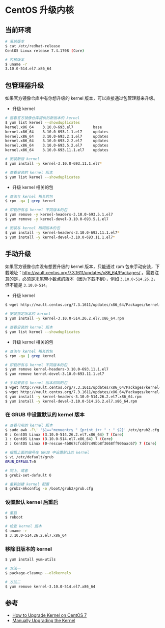 # CentOS 升级内核

## 当前环境

```bash
# 系统版本
$ cat /etc/redhat-release
CentOS Linux release 7.4.1708 (Core)

# 内核版本
$ uname -r
3.10.0-514.el7.x86_64
```

## 包管理器升级

如果官方镜像仓库中有你想升级的 kernel 版本，可以直接通过包管理器来升级。

* 升级 kernel

```bash
# 查看官方镜像仓库提供的新版本的 kernel
$ yum list kernel --showduplicates
kernel.x86_64    3.10.0-693.el7         base
kernel.x86_64    3.10.0-693.1.1.el7     updates
kernel.x86_64    3.10.0-693.2.1.el7     updates
kernel.x86_64    3.10.0-693.2.2.el7     updates
kernel.x86_64    3.10.0-693.5.2.el7     updates
kernel.x86_64    3.10.0-693.11.1.el7    updates

# 安装新版 kernel
$ yum install -y kernel-3.10.0-693.11.1.el7*

# 查看安装的 kernel 版本
$ yum list kernel --showduplicates
```

* 升级 kernel 相关的包

```bash
# 查询与 kernel 相关的包
$ rpm -qa | grep kernel

# 卸载所有与 kernel 不同版本的包
$ yum remove -y kernel-headers-3.10.0-693.5.1.el7
$ yum remove -y kernel-devel-3.10.0-693.5.1.el7

# 安装与 kernel 相同版本的包
$ yum install -y kernel-headers-3.10.0-693.11.1.el7*
$ yum install -y kernel-devel-3.10.0-693.11.1.el7*
```

## 手动升级

如果官方镜像仓库没有想要升级的 kernel 版本，只能通过 rpm 包来手动安装，下载地址：http://vault.centos.org/7.3.1611/updates/x86_64/Packages/ 。需要注意的是，必须是末尾带小数点的版本（因为下载不到），例如 `3.10.0-514.26.2`，但不能是 `3.10.0-514`。

* 升级 kernel

```bash
$ wget http://vault.centos.org/7.3.1611/updates/x86_64/Packages/kernel-3.10.0-514.26.2.el7.x86_64.rpm

# 安装指定版本的 kernel
$ yum install -y kernel-3.10.0-514.26.2.el7.x86_64.rpm

# 查看安装的 kernel 版本
$ yum list kernel --showduplicates
```

* 升级 kernel 相关的包

```bash
# 查询与 kernel 相关的包
$ rpm -qa | grep kernel

# 卸载所有与 kernel 不同版本的包
$ yum remove kernel-headers-3.10.0-693.11.1.el7
$ yum remove kernel-devel-3.10.0-693.11.1.el7

# 手动安装与 kernel 版本相同的包
$ wget http://vault.centos.org/7.3.1611/updates/x86_64/Packages/kernel-headers-3.10.0-514.26.2.el7.x86_64.rpm
$ wget http://vault.centos.org/7.3.1611/updates/x86_64/Packages/kernel-devel-3.10.0-514.26.2.el7.x86_64.rpm
$ yum install -y kernel-headers-3.10.0-514.26.2.el7.x86_64.rpm
$ yum install -y kernel-devel-3.10.0-514.26.2.el7.x86_64.rpm
```

### 在 GRUB 中设置默认的 kernel 版本

```bash
# 查看可用的 kernel 版本
$ sudo awk -F\' '$1=="menuentry " {print i++ " : " $2}' /etc/grub2.cfg
0 : CentOS Linux (3.10.0-514.26.2.el7.x86_64) 7 (Core)
1 : CentOS Linux (3.10.0-514.el7.x86_64) 7 (Core)
2 : CentOS Linux (0-rescue-4b867cfcdd7c49bb8f3668ff906aac67) 7 (Core)

# 根据上面的编号在 GRUB 中设置默认的 kernel
$ vi /etc/default/grub
GRUB_DEFAULT=0

# 同上，或者
$ grub2-set-default 0

# 重新创建 kernel 配置
$ grub2-mkconfig -o /boot/grub2/grub.cfg
```

### 设置默认 kernel 后重启

```bash
# 重启
$ reboot

# 检查 kernel 版本
$ uname -r
$ 3.10.0-514.26.2.el7.x86_64
```

### 移除旧版本的 kernel

```bash
$ yum install yum-utils

# 方法一
$ package-cleanup --oldkernels

# 方法二
$ yum remove kernel-3.10.0-514.el7.x86_64
```

## 参考

* [How to Upgrade Kernel on CentOS 7](https://www.howtoforge.com/tutorial/how-to-upgrade-kernel-in-centos-7-server/)
* [Manually Upgrading the Kernel](https://www.centos.org/docs/5/html/Deployment_Guide-en-US/ch-kernel.html)